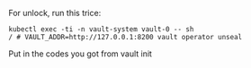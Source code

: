 For unlock, run this trice:
```
kubectl exec -ti -n vault-system vault-0 -- sh
/ # VAULT_ADDR=http://127.0.0.1:8200 vault operator unseal
```
Put in the codes you got from vault init
